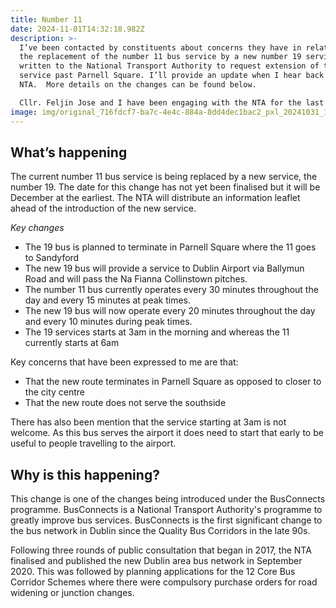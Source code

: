 ```yaml
---
title: Number 11
date: 2024-11-01T14:32:18.982Z
description: >-
  I’ve been contacted by constituents about concerns they have in relation to
  the replacement of the number 11 bus service by a new number 19 service. I’ve
  written to the National Transport Authority to request extension of the new
  service past Parnell Square. I’ll provide an update when I hear back from the
  NTA.  More details on the changes can be found below.

  Cllr. Feljin Jose and I have been engaging with the NTA for the last 24 months to ensure that any changes to bus routes enhance the service and make public transport more efficient and accessible for the area. This includes successfully securing more frequency on any proposed new routes over and above the original proposal.
image: img/original_716fdcf7-ba7c-4e4c-884a-8dd4dec1bac2_pxl_20241031_103029472.jpg
---
```

## What’s happening

The current number 11 bus service is being replaced by a new service, the number 19. The date for this change has not yet been finalised but it will be December at the earliest.  The NTA will distribute an information leaflet ahead of the introduction of the new service.

*Key changes*

* The 19 bus is planned to terminate in Parnell Square where the 11 goes to Sandyford
* The new 19 bus will provide a service to Dublin Airport via Ballymun Road and will pass the Na Fianna Collinstown pitches.
* The number 11 bus currently operates every 30 minutes throughout the day and every 15 minutes at peak times.
* The new 19 bus will now operate every 20 minutes throughout the day and every 10 minutes during peak times.
* The 19 services starts at 3am in the morning and whereas the 11 currently starts at 6am

Key concerns that have been expressed to me are that:

* That the new route terminates in Parnell Square as opposed to closer to the city centre
* That the new route does not serve the southside
    
There has also been mention that the service starting at 3am is not welcome. As this bus serves the airport it does need to start that early to be useful to people travelling to the airport.

## Why is this happening?

This change is one of the changes being introduced under the BusConnects programme. BusConnects is a National Transport Authority's programme to greatly improve bus services. BusConnects is the first significant change to the bus network in Dublin since the Quality Bus Corridors in the late 90s.

Following three rounds of public consultation that began in 2017, the NTA finalised and published the new Dublin area bus network in September 2020. This was followed by planning applications for the 12 Core Bus Corridor Schemes where there were compulsory purchase orders for road widening or junction changes.